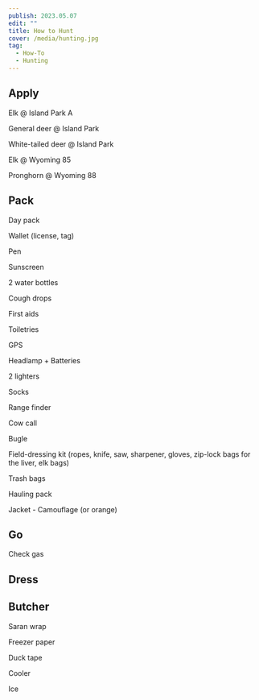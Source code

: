 ```yaml
---
publish: 2023.05.07
edit: ""
title: How to Hunt
cover: /media/hunting.jpg
tag:
  - How-To
  - Hunting
---
```


## Apply

Elk @ Island Park A

General deer @ Island Park

White-tailed deer @ Island Park

Elk @ Wyoming 85

Pronghorn @ Wyoming 88

## Pack

Day pack

Wallet (license, tag)

Pen

Sunscreen

2 water bottles

Cough drops

First aids

Toiletries

GPS

Headlamp + Batteries

2 lighters

Socks

Range finder

Cow call

Bugle

Field-dressing kit (ropes, knife, saw, sharpener, gloves, zip-lock bags for the liver, elk bags)

Trash bags

Hauling pack

Jacket - Camouflage (or orange)

## Go

Check gas

## Dress

## Butcher

Saran wrap

Freezer paper

Duck tape

Cooler

Ice
